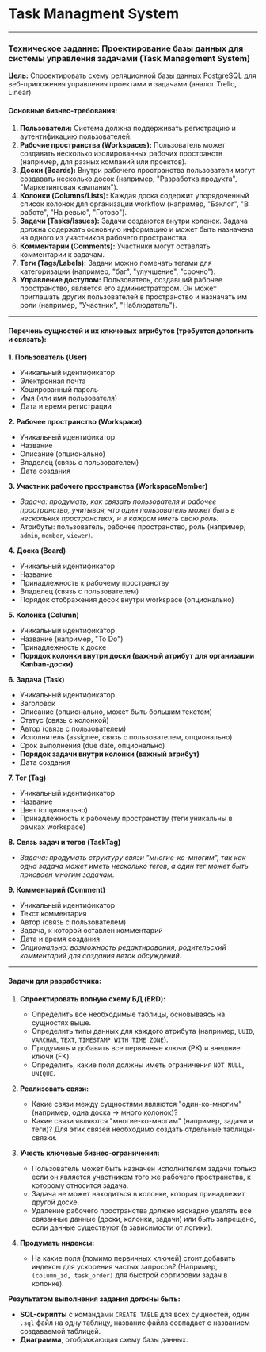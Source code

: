 # Task Managment System

---

### Техническое задание: Проектирование базы данных для системы управления задачами (Task Management System)

**Цель:** Спроектировать схему реляционной базы данных PostgreSQL для веб-приложения управления проектами и задачами (аналог Trello, Linear).

#### Основные бизнес-требования:

1.  **Пользователи:** Система должна поддерживать регистрацию и аутентификацию пользователей.
2.  **Рабочие пространства (Workspaces):** Пользователь может создавать несколько изолированных рабочих пространств (например, для разных компаний или проектов).
3.  **Доски (Boards):** Внутри рабочего пространства пользователи могут создавать несколько досок (например, "Разработка продукта", "Маркетинговая кампания").
4.  **Колонки (Columns/Lists):** Каждая доска содержит упорядоченный список колонок для организации workflow (например, "Бэклог", "В работе", "На ревью", "Готово").
5.  **Задачи (Tasks/Issues):** Задачи создаются внутри колонок. Задача должна содержать основную информацию и может быть назначена на одного из участников рабочего пространства.
6.  **Комментарии (Comments):** Участники могут оставлять комментарии к задачам.
7.  **Теги (Tags/Labels):** Задачи можно помечать тегами для категоризации (например, "баг", "улучшение", "срочно").
8.  **Управление доступом:** Пользователь, создавший рабочее пространство, является его администратором. Он может приглашать других пользователей в пространство и назначать им роли (например, "Участник", "Наблюдатель").

---

#### Перечень сущностей и их ключевых атрибутов (требуется дополнить и связать):

**1. Пользователь (User)**
*   Уникальный идентификатор
*   Электронная почта
*   Хэшированный пароль
*   Имя (или имя пользователя)
*   Дата и время регистрации

**2. Рабочее пространство (Workspace)**
*   Уникальный идентификатор
*   Название
*   Описание (опционально)
*   Владелец (связь с пользователем)
*   Дата создания

**3. Участник рабочего пространства (WorkspaceMember)**
*   *Задача: продумать, как связать пользователя и рабочее пространство, учитывая, что один пользователь может быть в нескольких пространствах, и в каждом иметь свою роль.*
*   Атрибуты: пользователь, рабочее пространство, роль (например, `admin`, `member`, `viewer`).

**4. Доска (Board)**
*   Уникальный идентификатор
*   Название
*   Принадлежность к рабочему пространству
*   Владелец (связь с пользователем)
*   Порядок отображения досок внутри workspace (опционально)

**5. Колонка (Column)**
*   Уникальный идентификатор
*   Название (например, "To Do")
*   Принадлежность к доске
*   **Порядок колонки внутри доски (важный атрибут для организации Kanban-доски)**

**6. Задача (Task)**
*   Уникальный идентификатор
*   Заголовок
*   Описание (опционально, может быть большим текстом)
*   Статус (связь с колонкой)
*   Автор (связь с пользователем)
*   Исполнитель (assignee, связь с пользователем, опционально)
*   Срок выполнения (due date, опционально)
*   **Порядок задачи внутри колонки (важный атрибут)**
*   Дата создания

**7. Тег (Tag)**
*   Уникальный идентификатор
*   Название
*   Цвет (опционально)
*   Принадлежность к рабочему пространству (теги уникальны в рамках workspace)

**8. Связь задач и тегов (TaskTag)**
*   *Задача: продумать структуру связи "многие-ко-многим", так как одна задача может иметь несколько тегов, а один тег может быть присвоен многим задачам.*

**9. Комментарий (Comment)**
*   Уникальный идентификатор
*   Текст комментария
*   Автор (связь с пользователем)
*   Задача, к которой оставлен комментарий
*   Дата и время создания
*   *Опционально: возможность редактирования, родительский комментарий для создания веток обсуждений.*

---

#### Задачи для разработчика:

1.  **Спроектировать полную схему БД (ERD):**
    *   Определить все необходимые таблицы, основываясь на сущностях выше.
    *   Определить типы данных для каждого атрибута (например, `UUID`, `VARCHAR`, `TEXT`, `TIMESTAMP WITH TIME ZONE`).
    *   Продумать и добавить все первичные ключи (PK) и внешние ключи (FK).
    *   Определить, какие поля должны иметь ограничения `NOT NULL`, `UNIQUE`.

2.  **Реализовать связи:**
    *   Какие связи между сущностями являются "один-ко-многим" (например, одна доска -> много колонок)?
    *   Какие связи являются "многие-ко-многим" (например, задачи и теги)? Для этих связей необходимо создать отдельные таблицы-связки.

3.  **Учесть ключевые бизнес-ограничения:**
    *   Пользователь может быть назначен исполнителем задачи только если он является участником того же рабочего пространства, к которому относится задача.
    *   Задача не может находиться в колонке, которая принадлежит другой доске.
    *   Удаление рабочего пространства должно каскадно удалять все связанные данные (доски, колонки, задачи) или быть запрещено, если данные существуют (в зависимости от логики).

4.  **Продумать индексы:**
    *   На какие поля (помимо первичных ключей) стоит добавить индексы для ускорения частых запросов? (Например, `(column_id, task_order)` для быстрой сортировки задач в колонке).

**Результатом выполнения задания должны быть:**
*   **SQL-скрипты** с командами `CREATE TABLE` для всех сущностей, один `.sql` файл на одну таблицу, название файла совпадает с названием создаваемой таблицей.
*   **Диаграмма**, отображающая схему базы данных.
